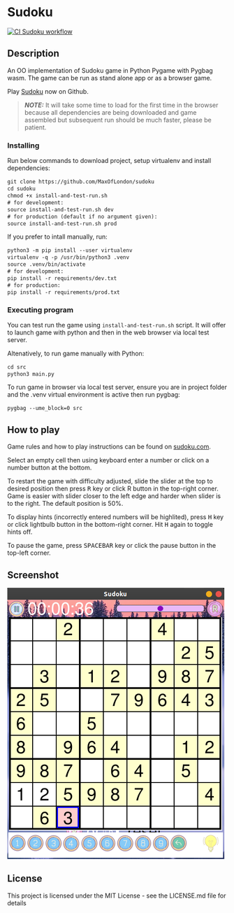 # Sudoku
[![CI Sudoku workflow](https://github.com/MaxOfLondon/sudoku/actions/workflows/deploy-pygame.yml/badge.svg)](https://github.com/MaxOfLondon/sudoku/actions/workflows/deploy-pygame.yml)
 
## Description

An OO implementation of Sudoku game in Python Pygame with Pygbag wasm. The game can be run as stand alone app or as a browser game.

Play [Sudoku](https://maxoflondon.github.io/sudoku/index.html) now on Github.

> **_NOTE:_** It will take some time to load for the first time in the browser because all dependencies are being downloaded and game assembled but subsequent run should be much faster, please be patient.

### Installing

Run below commands to download project, setup virtualenv and install dependencies:

```
git clone https://github.com/MaxOfLondon/sudoku
cd sudoku
chmod +x install-and-test-run.sh
# for development:
source install-and-test-run.sh dev
# for production (default if no argument given):
source install-and-test-run.sh prod
```

If you prefer to intall manually, run:

```
python3 -m pip install --user virtualenv
virtualenv -q -p /usr/bin/python3 .venv
source .venv/bin/activate
# for development:
pip install -r requirements/dev.txt
# for production:
pip install -r requirements/prod.txt
```

### Executing program

You can test run the game using `install-and-test-run.sh` script. It will offer to launch game with python and then in the web browser via local test server.

Altenatively, to run game manually with Python:

```
cd src
python3 main.py
```

To run game in browser via local test server, ensure you are in project folder and the .venv virtual environment is active then run pygbag:

```
pygbag --ume_block=0 src
```

## How to play

Game rules and how to play instructions can be found on [sudoku.com](https://sudoku.com/how-to-play/sudoku-rules-for-complete-beginners/).

Select an empty cell then using keyboard enter a number or click on a number button at the bottom.

To restart the game with difficulty adjusted, slide the slider at the top to desired position then press <kbd>R</kbd> key or click R button in the top-right corner. Game is easier with slider closer to the left edge and harder when slider is to the right. The default position is 50%.

To display hints (incorrectly entered numbers will be highlited), press <kbd>H</kbd> key or click lightbulb button in the bottom-right corner. Hit <kbd>H</kbd> again to toggle hints off.

To pause the game, press <kbd>SPACEBAR</kbd> key or click the pause button in the top-left corner.

## Screenshot

![Screenshot](src/img/screenshot1.png?raw=true "Screenshot")

## License

This project is licensed under the MIT License - see the LICENSE.md file for details
